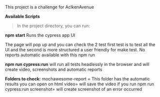 
This project is a challenge for AclkenAvenue

**Available Scripts**
>In the project directory, you can run:

**npm start**
Runs the cypress app UI 


The page will pop up and you can check the 2 test  first test is to test all the UI and the second is more structured a user friendly for make test.
No reports automatic available with this npm run 

**npm run cypress:run**
will run all tests headlessly in the browser 
and will create video, screenshots and automatic reports




**Folders to check:**
mochawesome-report = This folder has the automatic results you can open on html
video= will save the video if you run  npm run cypress:run
screenshot= will create screenshot of an error occurred

 


